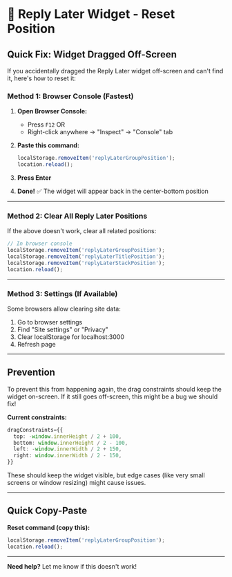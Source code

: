 # 🔧 Reply Later Widget - Reset Position

## Quick Fix: Widget Dragged Off-Screen

If you accidentally dragged the Reply Later widget off-screen and can't find it, here's how to reset it:

### Method 1: Browser Console (Fastest)

1. **Open Browser Console:**
   - Press `F12` OR
   - Right-click anywhere → "Inspect" → "Console" tab

2. **Paste this command:**

   ```javascript
   localStorage.removeItem('replyLaterGroupPosition');
   location.reload();
   ```

3. **Press Enter**

4. **Done!** ✅ The widget will appear back in the center-bottom position

---

### Method 2: Clear All Reply Later Positions

If the above doesn't work, clear all related positions:

```javascript
// In browser console
localStorage.removeItem('replyLaterGroupPosition');
localStorage.removeItem('replyLaterTitlePosition');
localStorage.removeItem('replyLaterStackPosition');
location.reload();
```

---

### Method 3: Settings (If Available)

Some browsers allow clearing site data:

1. Go to browser settings
2. Find "Site settings" or "Privacy"
3. Clear localStorage for localhost:3000
4. Refresh page

---

## Prevention

To prevent this from happening again, the drag constraints should keep the widget on-screen. If it still goes off-screen, this might be a bug we should fix!

**Current constraints:**

```typescript
dragConstraints={{
  top: -window.innerHeight / 2 + 100,
  bottom: window.innerHeight / 2 - 100,
  left: -window.innerWidth / 2 + 150,
  right: window.innerWidth / 2 - 150,
}}
```

These should keep the widget visible, but edge cases (like very small screens or window resizing) might cause issues.

---

## Quick Copy-Paste

**Reset command (copy this):**

```javascript
localStorage.removeItem('replyLaterGroupPosition');
location.reload();
```

---

**Need help?** Let me know if this doesn't work!
